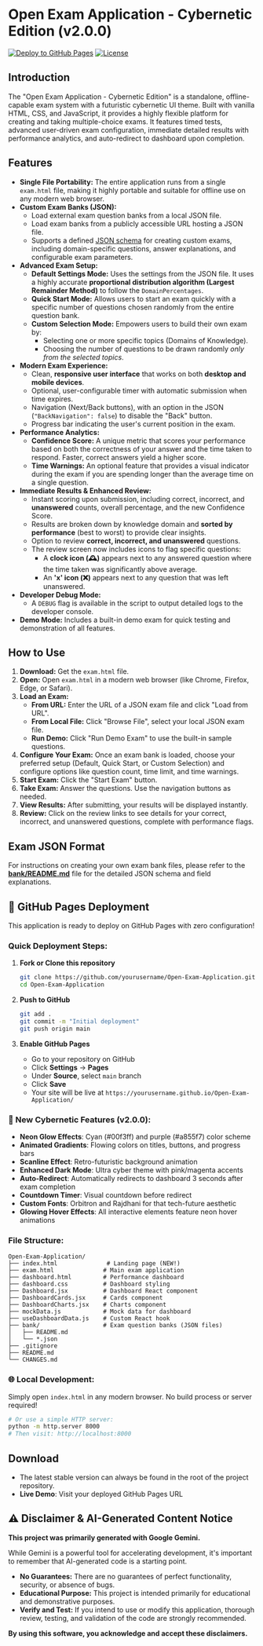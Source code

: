 # Open Exam Application - Cybernetic Edition (v2.0.0)

[![Deploy to GitHub Pages](https://img.shields.io/badge/deploy-GitHub%20Pages-blue.svg)](https://pages.github.com/)
[![License](https://img.shields.io/badge/license-MIT-green.svg)](LICENSE)

## Introduction

The "Open Exam Application - Cybernetic Edition" is a standalone, offline-capable exam system with a futuristic cybernetic UI theme. Built with vanilla HTML, CSS, and JavaScript, it provides a highly flexible platform for creating and taking multiple-choice exams. It features timed tests, advanced user-driven exam configuration, immediate detailed results with performance analytics, and auto-redirect to dashboard upon completion.

## Features

*   **Single File Portability:** The entire application runs from a single `exam.html` file, making it highly portable and suitable for offline use on any modern web browser.
*   **Custom Exam Banks (JSON):**
    *   Load external exam question banks from a local JSON file.
    *   Load exam banks from a publicly accessible URL hosting a JSON file.
    *   Supports a defined [JSON schema](./bank/README.md) for creating custom exams, including domain-specific questions, answer explanations, and configurable exam parameters.
*   **Advanced Exam Setup:**
    *   **Default Settings Mode:** Uses the settings from the JSON file. It uses a highly accurate **proportional distribution algorithm (Largest Remainder Method)** to follow the `DomainPercentages`.
    *   **Quick Start Mode:** Allows users to start an exam quickly with a specific number of questions chosen randomly from the entire question bank.
    *   **Custom Selection Mode:** Empowers users to build their own exam by:
        *   Selecting one or more specific topics (Domains of Knowledge).
        *   Choosing the number of questions to be drawn randomly *only from the selected topics*.
*   **Modern Exam Experience:**
    *   Clean, **responsive user interface** that works on both **desktop and mobile devices**.
    *   Optional, user-configurable timer with automatic submission when time expires.
    *   Navigation (Next/Back buttons), with an option in the JSON (`"BackNavigation": false`) to disable the "Back" button.
    *   Progress bar indicating the user's current position in the exam.
*   **Performance Analytics:**
    *   **Confidence Score:** A unique metric that scores your performance based on both the correctness of your answer and the time taken to respond. Faster, correct answers yield a higher score.
    *   **Time Warnings:** An optional feature that provides a visual indicator during the exam if you are spending longer than the average time on a single question.
*   **Immediate Results & Enhanced Review:**
    *   Instant scoring upon submission, including correct, incorrect, and **unanswered** counts, overall percentage, and the new Confidence Score.
    *   Results are broken down by knowledge domain and **sorted by performance** (best to worst) to provide clear insights.
    *   Option to review **correct, incorrect, and unanswered** questions.
    *   The review screen now includes icons to flag specific questions:
        *   A **clock icon (🕰️)** appears next to any answered question where the time taken was significantly above average.
        *   An **'x' icon (❌)** appears next to any question that was left unanswered.
*   **Developer Debug Mode:**
    *   A `DEBUG` flag is available in the script to output detailed logs to the developer console.
*   **Demo Mode:** Includes a built-in demo exam for quick testing and demonstration of all features.

## How to Use

1.  **Download:** Get the `exam.html` file.
2.  **Open:** Open `exam.html` in a modern web browser (like Chrome, Firefox, Edge, or Safari).
3.  **Load an Exam:**
    *   **From URL:** Enter the URL of a JSON exam file and click "Load from URL".
    *   **From Local File:** Click "Browse File", select your local JSON exam file.
    *   **Run Demo:** Click "Run Demo Exam" to use the built-in sample questions.
4.  **Configure Your Exam:** Once an exam bank is loaded, choose your preferred setup (Default, Quick Start, or Custom Selection) and configure options like question count, time limit, and time warnings.
5.  **Start Exam:** Click the "Start Exam" button.
6.  **Take Exam:** Answer the questions. Use the navigation buttons as needed.
7.  **View Results:** After submitting, your results will be displayed instantly.
8.  **Review:** Click on the review links to see details for your correct, incorrect, and unanswered questions, complete with performance flags.

## Exam JSON Format

For instructions on creating your own exam bank files, please refer to the **[bank/README.md](./bank/README.md)** file for the detailed JSON schema and field explanations.

## 🚀 GitHub Pages Deployment

This application is ready to deploy on GitHub Pages with zero configuration!

### Quick Deployment Steps:

1. **Fork or Clone this repository**
   ```bash
   git clone https://github.com/yourusername/Open-Exam-Application.git
   cd Open-Exam-Application
   ```

2. **Push to GitHub**
   ```bash
   git add .
   git commit -m "Initial deployment"
   git push origin main
   ```

3. **Enable GitHub Pages**
   - Go to your repository on GitHub
   - Click **Settings** → **Pages**
   - Under **Source**, select `main` branch
   - Click **Save**
   - Your site will be live at `https://yourusername.github.io/Open-Exam-Application/`

### 🎨 New Cybernetic Features (v2.0.0):

- **Neon Glow Effects**: Cyan (#00f3ff) and purple (#a855f7) color scheme
- **Animated Gradients**: Flowing colors on titles, buttons, and progress bars
- **Scanline Effect**: Retro-futuristic background animation
- **Enhanced Dark Mode**: Ultra cyber theme with pink/magenta accents
- **Auto-Redirect**: Automatically redirects to dashboard 3 seconds after exam completion
- **Countdown Timer**: Visual countdown before redirect
- **Custom Fonts**: Orbitron and Rajdhani for that tech-future aesthetic
- **Glowing Hover Effects**: All interactive elements feature neon hover animations

### File Structure:
```
Open-Exam-Application/
├── index.html              # Landing page (NEW!)
├── exam.html              # Main exam application
├── dashboard.html         # Performance dashboard
├── dashboard.css          # Dashboard styling
├── Dashboard.jsx          # Dashboard React component
├── DashboardCards.jsx     # Cards component
├── DashboardCharts.jsx    # Charts component
├── mockData.js            # Mock data for dashboard
├── useDashboardData.js    # Custom React hook
├── bank/                  # Exam question banks (JSON files)
│   ├── README.md
│   └── *.json
├── .gitignore
├── README.md
└── CHANGES.md
```

### 🌐 Local Development:

Simply open `index.html` in any modern browser. No build process or server required!

```bash
# Or use a simple HTTP server:
python -m http.server 8000
# Then visit: http://localhost:8000
```

## Download

*   The latest stable version can always be found in the root of the project repository.
*   **Live Demo**: Visit your deployed GitHub Pages URL

## ⚠️ Disclaimer & AI-Generated Content Notice

**This project was primarily generated with Google Gemini.**

While Gemini is a powerful tool for accelerating development, it's important to remember that AI-generated code is a starting point.
*   **No Guarantees:** There are no guarantees of perfect functionality, security, or absence of bugs.
*   **Educational Purpose:** This project is intended primarily for educational and demonstrative purposes.
*   **Verify and Test:** If you intend to use or modify this application, thorough review, testing, and validation of the code are strongly recommended.

**By using this software, you acknowledge and accept these disclaimers.**
